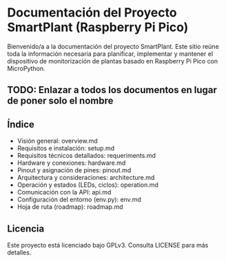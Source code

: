 # Documentación del Proyecto SmartPlant (Raspberry Pi Pico)

Bienvenido/a a la documentación del proyecto SmartPlant. Este sitio reúne toda la información necesaria para planificar, implementar y mantener el dispositivo de monitorización de plantas basado en Raspberry Pi Pico con MicroPython.


## TODO: Enlazar a todos los documentos en lugar de poner solo el nombre


## Índice
- Visión general: overview.md
- Requisitos e instalación: setup.md
- Requisitos técnicos detallados: requeriments.md
- Hardware y conexiones: hardware.md
- Pinout y asignación de pines: pinout.md
- Arquitectura y consideraciones: architecture.md
- Operación y estados (LEDs, ciclos): operation.md
- Comunicación con la API: api.md
- Configuración del entorno (env.py): env.md
- Hoja de ruta (roadmap): roadmap.md

## Licencia
Este proyecto está licenciado bajo GPLv3. Consulta LICENSE para más detalles.

